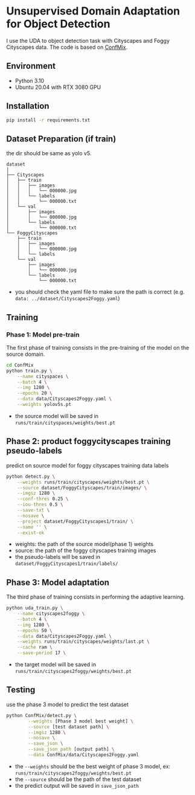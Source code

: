 # Unsupervised Domain Adaptation for Object Detection
I use the UDA to object detection task with Cityscapes and Foggy Cityscapes data. The code is based on [ConfMix](https://github.com/giuliomattolin/ConfMix).
## Environment
- Python 3.10
- Ubuntu 20.04 with RTX 3080 GPU

## Installation
```bash
pip install -r requirements.txt
```

## Dataset Preparation (if train)
the dir should be same as yolo v5.
```
dataset
|
├── Cityscapes
│   ├── train
│   │   ├── images
│   │   │   └── 000000.jpg
│   │   └── labels
│   │       └── 000000.txt
│   └── val
│       ├── images
│       │   └── 000000.jpg
│       └── labels
│           └── 000000.txt
└── FoggyCityscapes
    ├── train
    │   ├── images
    │   │   └── 000000.jpg
    │   └── labels
    └── val
        ├── images
        │   └── 000000.jpg
        └── labels
            └── 000000.txt
```
- you should check the yaml file to make sure the path is correct (e.g. `data: ../dataset/Cityscapes2Foggy.yaml`)

## Training
### Phase 1: Model pre-train
The first phase of training consists in the pre-training of the model on the source domain. 
```bash
cd ConfMix
python train.py \
    --name cityspaces \
    --batch 4 \
    --img 1280 \
    --epochs 20 \
    --data data/Cityscapes2Foggy.yaml \
    --weights yolov5s.pt
```
- the source model will be saved in `runs/train/cityspaces/weights/best.pt`

## Phase 2: product foggycityscapes training pseudo-labels
predict on source model for foggy cityscapes training data labels
```bash
python detect.py \
    --weights runs/train/cityscapes/weights/best.pt \
    --source dataset/FoggyCityscapes/train/images/ \
    --imgsz 1280 \
    --conf-thres 0.25 \
    --iou-thres 0.5 \
    --save-txt \
    --nosave \
    --project dataset/FoggyCityscapes1/train/ \
    --name '' \
    --exist-ok 
```
- weights: the path of the source model(phase 1) weights
- source: the path of the foggy cityscapes training images
- the pseudo-labels will be saved in `dataset/FoggyCityscapes1/train/labels/`

## Phase 3: Model adaptation
The third phase of training consists in performing the adaptive learning.
```bash
python uda_train.py \
    --name cityscapes2foggy \
    --batch 4 \
    --img 1280 \
    --epochs 50 \
    --data data/Cityscapes2Foggy.yaml \
    --weights runs/train/cityscapes/weights/last.pt \
    --cache ram \
    --save-period 17 \
```
- the target model will be saved in `runs/train/cityscapes2foggy/weights/best.pt`

## Testing
use the phase 3 model to predict the test dataset
```bash
python ConfMix/detect.py \
        --weights [Phase 3 model best weight] \
        --source [test dataset path] \
        --imgsz 1280 \
        --nosave \
        --save_json \
        --save_json_path [output path] \
        --data ConfMix/data/Cityscapes2Foggy.yaml
```
- the `--weights` should be the best weight of phase 3 model, ex: `runs/train/cityscapes2foggy/weights/best.pt`
- the `--source` should be the path of the test dataset
- the predict output will be saved in `save_json_path`

